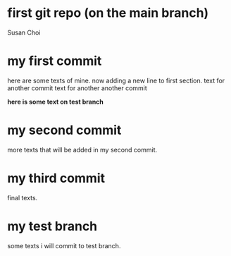 first git repo (on the main branch)
================
Susan Choi

# my first commit

here are some texts of mine. now adding a new line to first section.
text for another commit text for another another commit

**here is some text on test branch**

# my second commit

more texts that will be added in my second commit.

# my third commit

final texts.

# my test branch

some texts i will commit to test branch.

